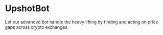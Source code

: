 # UpshotBot
Let our advanced bot handle the heavy lifting by finding and acting on price gaps across crypto exchanges.
